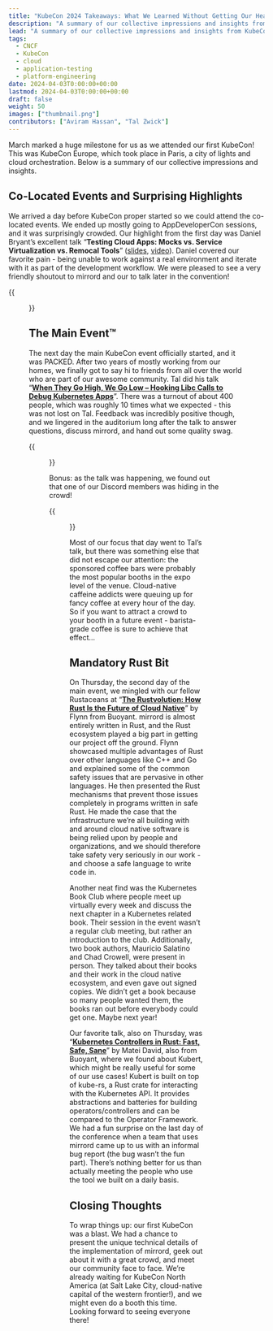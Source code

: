 ```yaml
---
title: "KubeCon 2024 Takeaways: What We Learned Without Getting Our Heads Spun"
description: "A summary of our collective impressions and insights from KubeCon Europe 2024"
lead: "A summary of our collective impressions and insights from KubeCon Europe  2024"
tags:
  - CNCF
  - KubeCon
  - cloud
  - application-testing  
  - platform-engineering 
date: 2024-04-03T0:00:00+00:00
lastmod: 2024-04-03T0:00:00+00:00
draft: false
weight: 50
images: ["thumbnail.png"]
contributors: ["Aviram Hassan", "Tal Zwick"]
---
```


March marked a huge milestone for us as we attended our first KubeCon! This was KubeCon Europe, which took place in Paris, a city of lights and cloud orchestration. Below is a summary of our collective impressions and insights.

## Co-Located Events and Surprising Highlights

We arrived a day before KubeCon proper started so we could attend the co-located events. We ended up mostly going to AppDeveloperCon sessions, and it was surprisingly crowded. Our highlight from the first day was Daniel Bryant’s excellent talk “**Testing Cloud Apps: Mocks vs. Service Virtualization vs. Remocal Tools**” ([slides](https://speakerdeck.com/danielbryantuk/testing-cloud-apps-mocks-vs-service-virtualization-vs-remocal-tools), [video](https://www.youtube.com/watch?v=3tP31j_T6IE)). Daniel covered our favorite pain - being unable to work against a real environment and iterate with it as part of the development workflow. We were pleased to see a very friendly shoutout to mirrord and our to talk later in the convention! 

{{<figure src="first-image.png" alt="KubeCon 2024 Takeaways " height="100%" width="100%">}}


## The Main Event™

The next day the main KubeCon event officially started, and it was PACKED. After two years of mostly working from our homes, we finally got to say hi to friends from all over the world who are part of our awesome community. Tal did his talk “[**When They Go High, We Go Low – Hooking Libc Calls to Debug Kubernetes Apps**](https://youtu.be/3OSQdiKTNU8?si=wP3IPbMM2g-GSBl-)”. There was a turnout of about 400 people, which was roughly 10 times what we expected - this was not lost on Tal. Feedback was incredibly positive though, and we lingered in the auditorium long after the talk to answer questions, discuss mirrord, and hand out some quality swag. 

{{<figure src="second-image.png" alt="KubeCon 2024 Takeaways " height="100%" width="100%">}}

Bonus: as the talk was happening, we found out that one of our Discord members was hiding in the crowd!

{{<figure src="third-image.png" alt="KubeCon 2024 Takeaways " height="100%" width="100%">}}

Most of our focus that day went to Tal’s talk, but there was something else that did not escape our attention: the sponsored coffee bars were probably the most popular booths in the expo level of the venue. Cloud-native caffeine addicts were queuing up for fancy coffee at every hour of the day. So if you want to attract a crowd to your booth in a future event - barista-grade coffee is sure to achieve that effect…

## Mandatory Rust Bit

On Thursday, the second day of the main event, we mingled with our fellow Rustaceans at “[**The Rustvolution: How Rust Is the Future of Cloud Native**](https://youtu.be/2q3RLffSvEc?si=ogw9FbVZXMuVj14K)” by Flynn from Buoyant. mirrord is almost entirely written in Rust, and the Rust ecosystem played a big part in getting our project off the ground. Flynn showcased multiple advantages of Rust over other languages like C++ and Go and explained some of the common safety issues that are pervasive in other languages. He then presented the Rust mechanisms that prevent those issues completely in programs written in safe Rust. He made the case that the infrastructure we’re all building with and around cloud native software is being relied upon by people and organizations, and we should therefore take safety very seriously in our work - and choose a safe language to write code in.

Another neat find was the Kubernetes Book Club where people meet up virtually every week and discuss the next chapter in a Kubernetes related book. Their session in the event wasn’t a regular club meeting, but rather an introduction to the club. Additionally, two book authors, Mauricio Salatino and Chad Crowell, were present in person. They talked about their books and their work in the cloud native ecosystem, and even gave out signed copies. We didn’t get a book because so many people wanted them, the books ran out before everybody could get one. Maybe next year!

Our favorite talk, also on Thursday, was “[**Kubernetes Controllers in Rust: Fast, Safe, Sane**](https://kccnceu2024.sched.com/event/1YeOR/kubernetes-controllers-in-rust-fast-safe-sane-matei-david-buoyant)” by Matei David, also from Buoyant, where we found about Kubert, which might be really useful for some of our use cases! Kubert is built on top of kube-rs, a Rust crate for interacting with the Kubernetes API. It provides abstractions and batteries for building operators/controllers and can be compared to the Operator Framework.
We had a fun surprise on the last day of the conference when a team that uses mirrord came up to us with an informal bug report (the bug wasn’t the fun part). There’s nothing better for us than actually meeting the people who use the tool we built on a daily basis.

## Closing Thoughts

To wrap things up: our first KubeCon was a blast. We had a chance to present the unique technical details of the implementation of mirrord, geek out about it with a great crowd, and meet our community face to face. We’re already waiting for KubeCon North America (at Salt Lake City, cloud-native capital of the western frontier!), and we might even do a booth this time. Looking forward to seeing everyone there!
